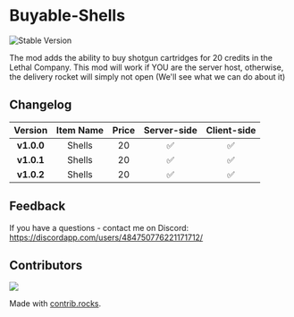 # Buyable-Shells

![Stable Version](https://img.shields.io/badge/version-v1.0.0-brightgreen)

The mod adds the ability to buy shotgun cartridges for 20 credits in the Lethal Company. This mod will work if YOU are the server host, otherwise, the delivery rocket will simply not open (We'll see what we can do about it)

## Changelog

|  Version   | Item Name | Price | Server-side | Client-side |
|:----------:|:---------:| :---: | :---: | :---: |
| **v1.0.0** |  Shells   | 20 | ✅ | ✅ |
| **v1.0.1** |  Shells   | 20 | ✅ | ✅ |
| **v1.0.2** |  Shells   | 20 | ✅ | ✅ |

## Feedback

If you have a questions - contact me on Discord: https://discordapp.com/users/484750776221171712/

## Contributors
<a href="https://github.com/8V-e-n-o-m8/Buyable-Shells/graphs/contributors">
  <img src="https://contrib.rocks/image?repo=8V-e-n-o-m8/Buyable-Shells" />
</a>

Made with [contrib.rocks](https://contrib.rocks).
